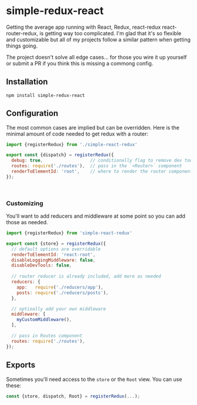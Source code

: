 # simple-redux-react

Getting the average app running with React, Redux, react-redux react-router-redux, is getting way too complicated. I'm glad that it's so flexible and customizable but all of my projects follow a similar pattern when getting things going.

The project doesn't solve all edge cases... for those you wire it up yourself or submit a PR if you think this is missing a commong config.


## Installation
`npm install simple-redux-react`


## Configuration

The most common cases are implied but can be overridden. Here is the minimal amount of code needed to get redux with a router:

```javascript
import {registerRedux} from './simple-react-redux'

export const {dispatch} = registerRedux({
  debug: true,                  // conditionally flag to remove dev tools & middleware in prod
  routes: require('./routes'),  // pass in the `<Router>` component
  renderToElementId: 'root',    // where to render the router component
});
```

<br>

### Customizing

You'll want to add reducers and middleware at some point so you can add those as needed.

```javascript
import {registerRedux} from 'simple-react-redux'

export const {store} = registerRedux({
  // default options are overridable
  renderToElementId: 'react-root',
  disableLoggingMiddleware: false,
  disableDevTools: false,
  
  // router reducer is already included, add more as needed
  reducers: {
    app:   require('./reducers/app'),
    posts: require('./reducers/posts'),
  },

  // optioally add your own middleware
  middleware: [
    myCustomMiddleware(),
  ],

  // pass in Routes component
  routes: require('./routes'),
});
```


## Exports

Sometimes you'll need access to the `store` or the `Root` view. You can use these:
```javascript
const {store, dispatch, Root} = registerRedux(...);
```
